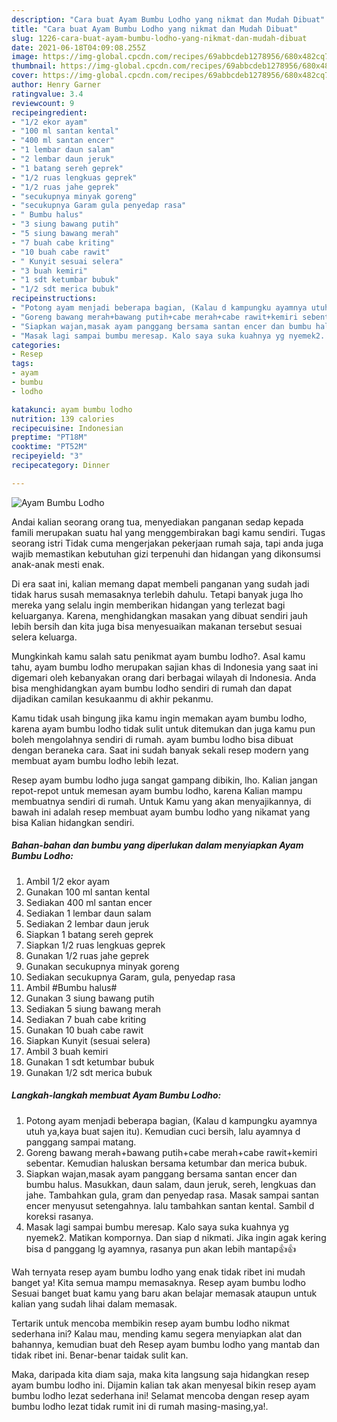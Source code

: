 ```yaml
---
description: "Cara buat Ayam Bumbu Lodho yang nikmat dan Mudah Dibuat"
title: "Cara buat Ayam Bumbu Lodho yang nikmat dan Mudah Dibuat"
slug: 1226-cara-buat-ayam-bumbu-lodho-yang-nikmat-dan-mudah-dibuat
date: 2021-06-18T04:09:08.255Z
image: https://img-global.cpcdn.com/recipes/69abbcdeb1278956/680x482cq70/ayam-bumbu-lodho-foto-resep-utama.jpg
thumbnail: https://img-global.cpcdn.com/recipes/69abbcdeb1278956/680x482cq70/ayam-bumbu-lodho-foto-resep-utama.jpg
cover: https://img-global.cpcdn.com/recipes/69abbcdeb1278956/680x482cq70/ayam-bumbu-lodho-foto-resep-utama.jpg
author: Henry Garner
ratingvalue: 3.4
reviewcount: 9
recipeingredient:
- "1/2 ekor ayam"
- "100 ml santan kental"
- "400 ml santan encer"
- "1 lembar daun salam"
- "2 lembar daun jeruk"
- "1 batang sereh geprek"
- "1/2 ruas lengkuas geprek"
- "1/2 ruas jahe geprek"
- "secukupnya minyak goreng"
- "secukupnya Garam gula penyedap rasa"
- " Bumbu halus"
- "3 siung bawang putih"
- "5 siung bawang merah"
- "7 buah cabe kriting"
- "10 buah cabe rawit"
- " Kunyit sesuai selera"
- "3 buah kemiri"
- "1 sdt ketumbar bubuk"
- "1/2 sdt merica bubuk"
recipeinstructions:
- "Potong ayam menjadi beberapa bagian, (Kalau d kampungku ayamnya utuh ya,kaya buat sajen itu). Kemudian cuci bersih, lalu ayamnya d panggang sampai matang."
- "Goreng bawang merah+bawang putih+cabe merah+cabe rawit+kemiri sebentar. Kemudian haluskan bersama ketumbar dan merica bubuk."
- "Siapkan wajan,masak ayam panggang bersama santan encer dan bumbu halus. Masukkan, daun salam, daun jeruk, sereh, lengkuas dan jahe. Tambahkan gula, gram dan penyedap rasa. Masak sampai santan encer menyusut setengahnya. lalu tambahkan santan kental. Sambil d koreksi rasanya."
- "Masak lagi sampai bumbu meresap. Kalo saya suka kuahnya yg nyemek2. Matikan kompornya. Dan siap d nikmati. Jika ingin agak kering bisa d panggang lg ayamnya, rasanya pun akan lebih mantap👍👍"
categories:
- Resep
tags:
- ayam
- bumbu
- lodho

katakunci: ayam bumbu lodho 
nutrition: 139 calories
recipecuisine: Indonesian
preptime: "PT18M"
cooktime: "PT52M"
recipeyield: "3"
recipecategory: Dinner

---
```



![Ayam Bumbu Lodho](https://img-global.cpcdn.com/recipes/69abbcdeb1278956/680x482cq70/ayam-bumbu-lodho-foto-resep-utama.jpg)

Andai kalian seorang orang tua, menyediakan panganan sedap kepada famili merupakan suatu hal yang menggembirakan bagi kamu sendiri. Tugas seorang istri Tidak cuma mengerjakan pekerjaan rumah saja, tapi anda juga wajib memastikan kebutuhan gizi terpenuhi dan hidangan yang dikonsumsi anak-anak mesti enak.

Di era  saat ini, kalian memang dapat membeli panganan yang sudah jadi tidak harus susah memasaknya terlebih dahulu. Tetapi banyak juga lho mereka yang selalu ingin memberikan hidangan yang terlezat bagi keluarganya. Karena, menghidangkan masakan yang dibuat sendiri jauh lebih bersih dan kita juga bisa menyesuaikan makanan tersebut sesuai selera keluarga. 



Mungkinkah kamu salah satu penikmat ayam bumbu lodho?. Asal kamu tahu, ayam bumbu lodho merupakan sajian khas di Indonesia yang saat ini digemari oleh kebanyakan orang dari berbagai wilayah di Indonesia. Anda bisa menghidangkan ayam bumbu lodho sendiri di rumah dan dapat dijadikan camilan kesukaanmu di akhir pekanmu.

Kamu tidak usah bingung jika kamu ingin memakan ayam bumbu lodho, karena ayam bumbu lodho tidak sulit untuk ditemukan dan juga kamu pun boleh mengolahnya sendiri di rumah. ayam bumbu lodho bisa dibuat dengan beraneka cara. Saat ini sudah banyak sekali resep modern yang membuat ayam bumbu lodho lebih lezat.

Resep ayam bumbu lodho juga sangat gampang dibikin, lho. Kalian jangan repot-repot untuk memesan ayam bumbu lodho, karena Kalian mampu membuatnya sendiri di rumah. Untuk Kamu yang akan menyajikannya, di bawah ini adalah resep membuat ayam bumbu lodho yang nikamat yang bisa Kalian hidangkan sendiri.

<!--inarticleads1-->

##### Bahan-bahan dan bumbu yang diperlukan dalam menyiapkan Ayam Bumbu Lodho:

1. Ambil 1/2 ekor ayam
1. Gunakan 100 ml santan kental
1. Sediakan 400 ml santan encer
1. Sediakan 1 lembar daun salam
1. Sediakan 2 lembar daun jeruk
1. Siapkan 1 batang sereh geprek
1. Siapkan 1/2 ruas lengkuas geprek
1. Gunakan 1/2 ruas jahe geprek
1. Gunakan secukupnya minyak goreng
1. Sediakan secukupnya Garam, gula, penyedap rasa
1. Ambil  #Bumbu halus#
1. Gunakan 3 siung bawang putih
1. Sediakan 5 siung bawang merah
1. Sediakan 7 buah cabe kriting
1. Gunakan 10 buah cabe rawit
1. Siapkan  Kunyit (sesuai selera)
1. Ambil 3 buah kemiri
1. Gunakan 1 sdt ketumbar bubuk
1. Gunakan 1/2 sdt merica bubuk




<!--inarticleads2-->

##### Langkah-langkah membuat Ayam Bumbu Lodho:

1. Potong ayam menjadi beberapa bagian, (Kalau d kampungku ayamnya utuh ya,kaya buat sajen itu). Kemudian cuci bersih, lalu ayamnya d panggang sampai matang.
1. Goreng bawang merah+bawang putih+cabe merah+cabe rawit+kemiri sebentar. Kemudian haluskan bersama ketumbar dan merica bubuk.
1. Siapkan wajan,masak ayam panggang bersama santan encer dan bumbu halus. Masukkan, daun salam, daun jeruk, sereh, lengkuas dan jahe. Tambahkan gula, gram dan penyedap rasa. Masak sampai santan encer menyusut setengahnya. lalu tambahkan santan kental. Sambil d koreksi rasanya.
1. Masak lagi sampai bumbu meresap. Kalo saya suka kuahnya yg nyemek2. Matikan kompornya. Dan siap d nikmati. Jika ingin agak kering bisa d panggang lg ayamnya, rasanya pun akan lebih mantap👍👍




Wah ternyata resep ayam bumbu lodho yang enak tidak ribet ini mudah banget ya! Kita semua mampu memasaknya. Resep ayam bumbu lodho Sesuai banget buat kamu yang baru akan belajar memasak ataupun untuk kalian yang sudah lihai dalam memasak.

Tertarik untuk mencoba membikin resep ayam bumbu lodho nikmat sederhana ini? Kalau mau, mending kamu segera menyiapkan alat dan bahannya, kemudian buat deh Resep ayam bumbu lodho yang mantab dan tidak ribet ini. Benar-benar taidak sulit kan. 

Maka, daripada kita diam saja, maka kita langsung saja hidangkan resep ayam bumbu lodho ini. Dijamin kalian tak akan menyesal bikin resep ayam bumbu lodho lezat sederhana ini! Selamat mencoba dengan resep ayam bumbu lodho lezat tidak rumit ini di rumah masing-masing,ya!.

